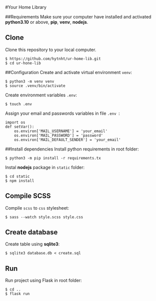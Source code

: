 #Your Home Library

##Requirements
Make sure your computer have installed and activated **python3.10** or above, **pip**, **venv**, **nodejs**. 

## Clone
Clone this repository to your local computer.
```shell script
$ https://github.com/hytnht/ur-home-lib.git
$ cd ur-hone-lib
```
##Configuration
Create and activate virtual environment `venv`:
```shell script
$ python3 -m venv venv
$ source .venv/bin/activate
```
Create environment variables `.env`:
```shell script
$ touch .env
```
Assign your email and passwords variables in file `.env `:
```shell script
import os
def setVar():
    os.environ['MAIL_USERNAME'] = 'your_email'
    os.environ['MAIL_PASSWORD'] = 'password'
    os.environ['MAIL_DEFAULT_SENDER'] = 'your_email'

```
##Install dependencies
Install python requirements in root folder:
```shell script
$ python3 -m pip install -r requirements.tx
```
Instal **nodejs** package in `static` folder:
```shell script
$ cd static
$ npm install
```
## Compile SCSS
Compile `scss` to `css` stylesheet:
```shell script
$ sass --watch style.scss style.css
```
## Create database
Create table using **sqlite3**:
```shell script
$ sqlite3 database.db < create.sql
```
## Run
Run project using Flask in root folder:
```shell script
$ cd ..
$ flask run 
```



